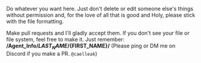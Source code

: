 Do whatever you want here. Just don't delete or edit someone else's things without permission and, for the love of all that is good and Holy, please stick with the file formatting.

Make pull requests and I'll gladly accept them. If you don't see your file or file system, feel free to make it. Just remember: **/Agent_Info/${LAST_NAME}/${FIRST_NAME}/**
(Please ping or DM me on Discord if you make a PR. `@caelleak`)
